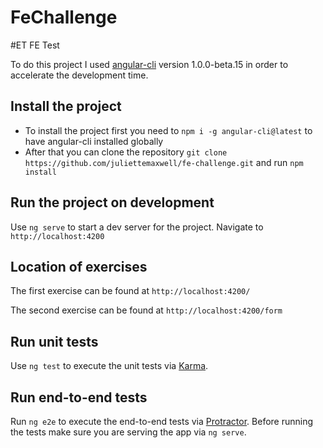 # FeChallenge

#ET FE Test

To do this project I used [angular-cli](https://github.com/angular/angular-cli) version 1.0.0-beta.15 in order to accelerate the development time.

## Install the project

- To install the project first you need to `npm i -g angular-cli@latest` to have angular-cli installed globally
- After that you can clone the repository `git clone https://github.com/juliettemaxwell/fe-challenge.git` and run `npm install`

## Run the project on development

Use `ng serve` to start a dev server for the project. Navigate to `http://localhost:4200`

## Location of exercises

The first exercise can be found at `http://localhost:4200/`

The second exercise can be found at `http://localhost:4200/form`

## Run unit tests

Use `ng test` to execute the unit tests via [Karma](https://karma-runner.github.io).

## Run end-to-end tests

Run `ng e2e` to execute the end-to-end tests via [Protractor](http://www.protractortest.org/). 
Before running the tests make sure you are serving the app via `ng serve`.
